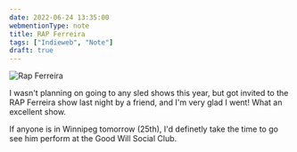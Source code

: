 ```yaml
---
date: 2022-06-24 13:35:00
webmentionType: note
title: RAP Ferreira
tags: ["Indieweb", "Note"]
draft: true
---
```


![Rap Ferreira](https://media.luckycat.chat/galleries/20220624/2022-06-24.jpg)

I wasn't planning on going to any sled shows this year, but got invited to the RAP Ferreira show last night by a friend, and I'm very glad I went! What an excellent show.

If anyone is in Winnipeg tomorrow (25th), I'd definetly take the time to go see him perform at the Good Will Social Club.